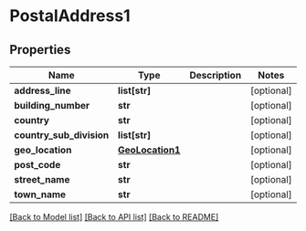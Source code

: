 # PostalAddress1

## Properties
Name | Type | Description | Notes
------------ | ------------- | ------------- | -------------
**address_line** | **list[str]** |  | [optional] 
**building_number** | **str** |  | [optional] 
**country** | **str** |  | [optional] 
**country_sub_division** | **list[str]** |  | [optional] 
**geo_location** | [**GeoLocation1**](GeoLocation1.md) |  | [optional] 
**post_code** | **str** |  | [optional] 
**street_name** | **str** |  | [optional] 
**town_name** | **str** |  | [optional] 

[[Back to Model list]](../README.md#documentation-for-models) [[Back to API list]](../README.md#documentation-for-api-endpoints) [[Back to README]](../README.md)


